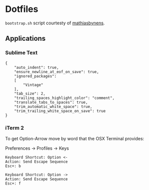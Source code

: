 Dotfiles
========

`bootstrap.sh` script courtesty of [mathiasbynens](https://github.com/mathiasbynens/dotfiles).



Applications
------------

### Sublime Text

```
{
	"auto_indent": true,
	"ensure_newline_at_eof_on_save": true,
	"ignored_packages":
	[
		"Vintage"
	],
	"tab_size": 2,
	"trailing_spaces_highlight_color": "comment",
	"translate_tabs_to_spaces": true,
	"trim_automatic_white_space": true,
	"trim_trailing_white_space_on_save": true
}
```

### iTerm 2

To get Option-Arrow move by word that the OSX Terminal provides:

Preferences -> Profiles -> Keys

```
Keyboard Shortcut: Option <-
Action: Send Escape Sequence
Esc+: b

Keyboard Shortcut: Option ->
Action: Send Escape Sequence
Esc+: f
```
